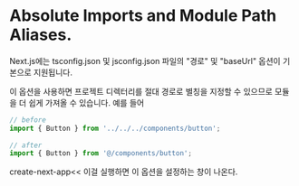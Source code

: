 # Absolute Imports and Module Path Aliases. 
Next.js에는 tsconfig.json 및 jsconfig.json 파일의 "경로" 및 "baseUrl" 옵션이 기본으로 지원됩니다.  


이 옵션을 사용하면 프로젝트 디렉터리를 절대 경로로 별칭을 지정할 수 있으므로 모듈을 더 쉽게 가져올 수 있습니다. 예를 들어  
```.js
// before
import { Button } from '../../../components/button';
 
// after
import { Button } from '@/components/button';
```  
create-next-app<< 이걸 실행하면 이 옵션을 설정하는 창이 나온다.  


